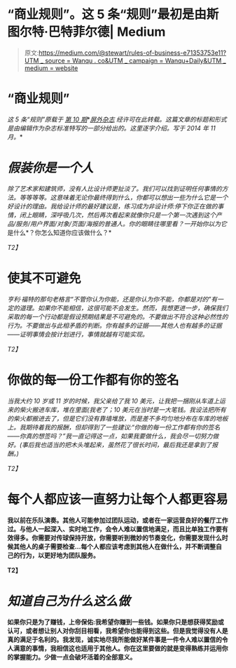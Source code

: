 # “商业规则”。这 5 条“规则”最初是由斯图尔特·巴特菲尔德| Medium

> 原文:[https://medium.com/@stewart/rules-of-business-e71353753e11?UTM _ source = Wanqu . co&UTM _ campaign = Wanqu+Daily&UTM _ medium = website](https://medium.com/@stewart/rules-of-business-e71353753e11?utm_source=wanqu.co&utm_campaign=Wanqu+Daily&utm_medium=website)

# “商业规则”

*这 5 条“规则”原载于* [*第 10 期*](http://www.offscreenmag.com/issue10/)*[*屏外杂志*](http://www.offscreenmag.com/) *经许可在此转载。这篇文章的标题和形式是由编辑作为杂志标准特写的一部分给出的。这里逐字介绍。写于 2014 年 11 月。**

# *假装你是一个人*

*除了艺术家和建筑师，没有人比设计师更扯淡了。我们可以找到证明任何事情的方法。等等等等。这意味着无论你最终得到什么，你都可以想出一些为什么它是一个好设计的理由。我给设计师的最好建议是，练习成为非设计师:停下你正在做的事情，闭上眼睛，深呼吸几次，然后再次看起来就像你只是一个第一次遇到这个产品/服务/用户界面/对象/页面/海报的普通人。你的眼睛往哪里看？一开始你以为它*是什么*？你怎么知道你应该做什么？*

*T2】*

# ****使其不可避免****

*亨利·福特的那句老格言“不管你认为你能，还是你认为你不能，你都是对的”有一定的道理。如果你不能相信，这很可能不会发生。然而，我想更进一步，确保我们采取的每一个行动都是假设预期结果是不可避免的。不要做出不符合这种必然性的行为。不要做出与此相矛盾的判断。你有越多的证据——其他人也有越多的证据——证明事情会按计划进行，事情就越有可能实现。*

*T2】*

# ****你做的每一份工作都有你的签名****

*当我大约 10 岁或 11 岁的时候，我父亲给了我 10 美元，让我把一捆刚从车道上运来的柴火搬进车库，堆在里面(我老了；10 美元在当时是一大笔钱。我设法把所有的柴火都搬进去了，但是它们没有靠墙堆放，而是差不多均匀地分布在车库的地板上。我期待着我的报酬，但却得到了一些建议:“你做的每一份工作都有你的签名——你真的想签吗？”我一直记得这一点，如果我要做什么，我会尽一切努力做好。(事后我也适当的把木头堆起来，虽然花了很长时间，最后我还是拿到了报酬。)*

*T2】*

# **每个人都应该一直努力让每个人都更容易**

**我以前在乐队演奏。其他人可能参加过团队运动，或者在一家运营良好的餐厅工作过。与他人一起深入、实时地工作，会令人难以置信地满足，而且比单独工作要有效得多。你需要对传球保持开放，你需要听到微妙的节奏变化，你需要发现什么时候其他人的桌子需要检查…每个人都应该考虑到其他人在做什么，并不断调整自己的行为，以更好地为团队服务。**

**T2】**

# *****知道自己为什么这么做*****

**如果你只是为了赚钱，上帝保佑:我希望你赚到一些钱。如果你只是想获得奖励或认可，或者想让别人对你刮目相看，我希望你也能得到这些。但是我觉得没有人是真的满足于名利的。我发现，诚实地尽我所能做好某件事是一件令人难以置信的令人满意的事情，我相信这也适用于其他人。你在这里要做的就是变得熟练并运用你的掌握能力。少做一点会破坏活着的全部意义。**